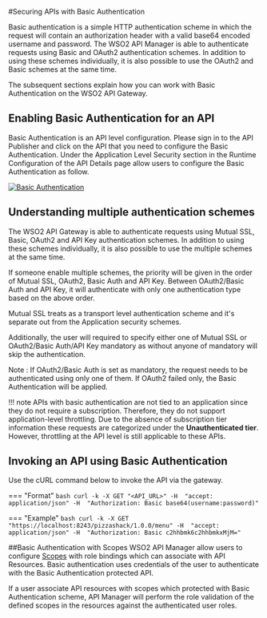 #Securing APIs with Basic Authentication

Basic authentication is a simple HTTP authentication scheme in which the request will contain an authorization header with a valid  base64 encoded username and password. The WSO2 API Manager is able to authenticate requests using Basic and OAuth2 authentication 
schemes. In addition to using these schemes individually, it is also possible to use 
the OAuth2 and Basic schemes at the same time. 

The subsequent sections explain how you can work with Basic Authentication on the WSO2 API Gateway.

## Enabling Basic Authentication for an API
Basic Authentication is an API level configuration. Please sign in to the API Publisher and click on the API that you need to configure the 
Basic Authentication. Under the Application Level Security section in the Runtime Configuration of the API Details page allow users to configure
the Basic Authentication as follow.

[![Basic Authentication]({{base_path}}/assets/img/learn/basic_authentication.png)]({{base_path}}/assets/img/learn/basic_authentication.png)

## Understanding multiple authentication schemes

The WSO2 API Gateway is able to authenticate requests using Mutual SSL, Basic, OAuth2 and API Key authentication schemes. 
In addition to using these schemes  individually, it is also possible to use the multiple schemes at the same time.

 
If someone enable multiple schemes, the priority will be given in the order of Mutual SSL, OAuth2, Basic Auth and API Key. 
Between OAuth2/Basic Auth and API Key, it will authenticate with only one authentication type based on the above order.

Mutual SSL treats as a transport level authentication scheme and it's separate out from the Application security schemes.

Additionally, the user will required to specify either one of Mutual SSL or OAuth2/Basic Auth/API Key mandatory as without 
anyone of mandatory will skip the authentication.
 
Note : If OAuth2/Basic Auth is set as mandatory, the request needs to be authenticated using only one of them. If OAuth2 failed only, the Basic Authentication will be applied.

!!! note
    APIs with basic authentication are not tied to an application since they do not require a subscription. Therefore, they do not support application-level throttling. Due to the absence of subscription tier information these requests are categorized under the **Unauthenticated tier**. However, throttling at the API level is still applicable to these APIs.

## Invoking an API using Basic Authentication

Use the cURL command below to invoke the API via the gateway.

=== "Format"
    ``` bash
    curl -k -X GET "<API_URL>" -H  "accept: application/json" -H  "Authorization: Basic base64(username:password)"
    ```

=== "Example"
    ``` bash
    curl -k -X GET "https://localhost:8243/pizzashack/1.0.0/menu" -H  "accept: application/json" -H  "Authorization: Basic c2hhbmk6c2hhbmkxMjM="
    ```

##Basic Authentication with Scopes
WSO2 API Manager allow users to configure [Scopes]({{base_path}}/design/api-security/oauth2/oauth2-scopes/fine-grained-access-control-with-oauth-scopes/) with role bindings which can associate with API Resources. Basic authentication
uses credentials of the user to authenticate with the Basic Authentication protected API.

If a user associate API resources with scopes which protected with Basic Authentication scheme, API Manager will perform the 
role validation of the defined scopes in the resources against the authenticated user roles.
